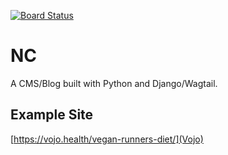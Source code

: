 [![Board Status](https://dev.azure.com/dicklane/28fb6aac-67cf-4321-826d-662e33ae92c5/eaafbe0e-d62f-4ac6-b4b0-2e08154010ca/_apis/work/boardbadge/14316be2-de50-474b-8020-ce25dfbec3b5)](https://dev.azure.com/dicklane/28fb6aac-67cf-4321-826d-662e33ae92c5/_boards/board/t/eaafbe0e-d62f-4ac6-b4b0-2e08154010ca/Microsoft.RequirementCategory)

# NC

A CMS/Blog built with Python and Django/Wagtail.

## Example Site

[https://vojo.health/vegan-runners-diet/](Vojo)
